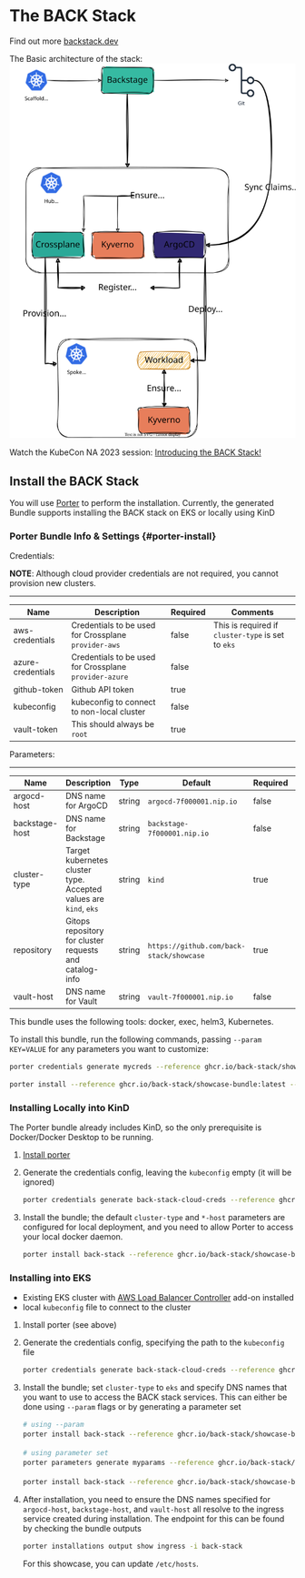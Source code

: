 # The BACK Stack

Find out more [backstack.dev](https://backstack.dev)

The Basic architecture of the stack:
![architecture diagram](./imgs/arch.svg)

Watch the KubeCon NA 2023 session: [Introducing the BACK Stack!](https://youtu.be/SMlR12uwMLs)

## Install the BACK Stack

You will use [Porter][getporter] to perform the installation. Currently, the generated Bundle supports installing the BACK stack on EKS or locally using KinD

### Porter Bundle Info & Settings {#porter-install}

Credentials:

**NOTE**: Although cloud provider credentials are not required, you cannot provision new clusters.

---

| Name              | Description                                            | Required | Comments |
| ----------------- | ------------------------------------------------------ | -------- | - |
| aws-credentials   | Credentials to be used for Crossplane `provider-aws`   | false    | This is required if `cluster-type` is set to `eks` |
| azure-credentials | Credentials to be used for Crossplane `provider-azure` | false    |   |
| github-token      | Github API token                                       | true     |   |
| kubeconfig        | kubeconfig to connect to non-local cluster             | false    |   |
| vault-token       | This should always be `root`                           | true     |   |

Parameters:

---

| Name           | Description                                                       | Type   | Default                                  | Required | Comments |
| -------------- | ----------------------------------------------------------------- | ------ | ---------------------------------------- | -------- | - |
| argocd-host    | DNS name for ArgoCD                                               | string | `argocd-7f000001.nip.io`                 | false    |   |
| backstage-host | DNS name for Backstage                                            | string | `backstage-7f000001.nip.io`              | false    |   |
| cluster-type   | Target kubernetes cluster type. Accepted values are `kind`, `eks` | string | `kind`                                   | true     |   |
| repository     | Gitops repository for cluster requests and catalog-info           | string | `https://github.com/back-stack/showcase` | true     |   |
| vault-host     | DNS name for Vault                                                | string | `vault-7f000001.nip.io`                  | false    |   |

This bundle uses the following tools: docker, exec, helm3, Kubernetes.

To install this bundle, run the following commands, passing `--param KEY=VALUE` for any parameters you want to customize:

```sh
porter credentials generate mycreds --reference ghcr.io/back-stack/showcase-bundle:latest
```

```sh
porter install --reference ghcr.io/back-stack/showcase-bundle:latest --credential-set mycreds --param repository=https://github.com/USER/REPO
```

### Installing Locally into KinD

The Porter bundle already includes KinD, so the only prerequisite is Docker/Docker Desktop to be running.

1.  [Install porter](#porter-install)
2.  Generate the credentials config, leaving the `kubeconfig` empty (it will be ignored)

    ```sh
    porter credentials generate back-stack-cloud-creds --reference ghcr.io/back-stack/showcase-bundle:latest
    ```

3.  Install the bundle; the default `cluster-type` and `*-host` parameters are configured for local deployment, and you need to allow Porter to access your local docker daemon.

    ```sh
    porter install back-stack --reference ghcr.io/back-stack/showcase-bundle:latest --credential-set back-stack-cloud-creds --param repository=repository=https://github.com/USER/REPO --allow-docker-host-access
    ```

### Installing into EKS

-  Existing EKS cluster with [AWS Load Balancer Controller][alb-controller] add-on installed
-  local `kubeconfig` file to connect to the cluster

1.  Install porter (see above)
2.  Generate the credentials config, specifying the path to the `kubeconfig` file

    ```sh
    porter credentials generate back-stack-cloud-creds --reference ghcr.io/back-stack/showcase-bundle:latest
    ```

3.  Install the bundle; set `cluster-type` to `eks` and specify DNS names that you want to use to access the BACK stack services. This can either be done using `--param` flags or by generating a parameter set

    ```sh
    # using --param
    porter install back-stack --reference ghcr.io/back-stack/showcase-bundle:latest --credential-set back-stack-cloud-creds --param repository=repository=https://github.com/USER/REPO --param cluster-type=eks --param argocd-host=ARGOCD_DNS_NAME --param backstage-host=BACKSTAGE_DNS_NAME --param vault-host=VAULT_DNS_NAME

    # using parameter set
    porter parameters generate myparams --reference ghcr.io/back-stack/showcase-bundle:latest

    porter install back-stack --reference ghcr.io/back-stack/showcase-bundle:latest --credential-set back-stack-cloud-creds --parameter-set myparams
    ```

4.  After installation, you need to ensure the DNS names specified for `argocd-host`, `backstage-host`, and `vault-host` all resolve to the ingress service created during installation. The endpoint for this can be found by checking the bundle outputs

    ```sh
    porter installations output show ingress -i back-stack
    ```

    For this showcase, you can update `/etc/hosts`.

[getporter]: https://getporter.org
[alb-controller]: https://docs.aws.amazon.com/eks/latest/userguide/aws-load-balancer-controller.html
